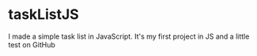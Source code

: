 # taskListJS
I made a simple task list in JavaScript. It's my first project in JS and a little test on GitHub
